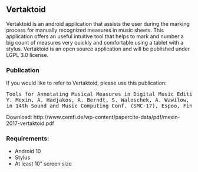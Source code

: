 <h2>Vertaktoid</h2>
Vertaktoid is an android application that assists the user during the marking process for manually recognized measures in music sheets.
This application offers an useful intuitive tool that helps to mark and number a big count of measures very quickly and comfortable using a tablet with a stylus.
Vertaktoid is an open source application and will be published under LGPL 3.0 license.

<h3>Publication</h3>
If you would like to refer to Vertaktoid, please use this publication:
<pre>
Tools for Annotating Musical Measures in Digital Music Editions
Y. Mexin, A. Hadjakos, A. Berndt, S. Waloschek, A. Wawilow, and G. Szwillus 
in 14th Sound and Music Computing Conf. (SMC-17), Espoo, Finland, 2017. 
</pre>
Download: http://www.cemfi.de/wp-content/papercite-data/pdf/mexin-2017-vertaktoid.pdf

<h3>Requirements:</h3>
<ul>
	<li>Android 10</li>
	<li>Stylus</li>
	<li>At least 10" screen size</li>
</ul>
